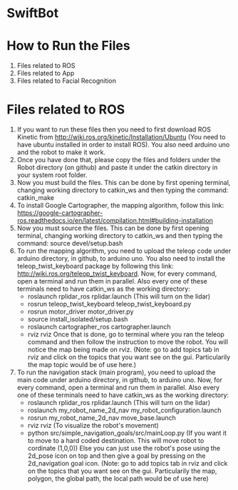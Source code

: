 # SwiftBot
 # How to Run the Files
 1) Files related to ROS
 2) Files related to App
 3) Files related to Facial Recognition
   # Files related to ROS
   1) If you want to run these files then you need to first download ROS Kinetic from http://wiki.ros.org/kinetic/Installation/Ubuntu (You need to have ubuntu installed in order to install ROS). You also need arduino uno and the robot to make it work.
   2) Once you have done that, please copy the files and folders under the Robot directory (on github) and paste it under the catkin directory in your system root folder.
   3) Now you must build the files. This can be done by first opening terminal, changing working directory to catkin_ws and then typing the command: catkin_make
   4) To install Google Cartographer, the mapping algorithm, follow this link: https://google-cartographer-ros.readthedocs.io/en/latest/compilation.html#building-installation
   5) Now you must source the files. This can be done by first opening terminal, changing working directory to catkin_ws and then typing the command: source devel/setup.bash
   6) To run the mapping algorithm, you need to upload the teleop code under arduino directory, in github, to arduino uno. You also need to install the teleop_twist_keyboard package by following this link: http://wiki.ros.org/teleop_twist_keyboard. Now, for every command, open a terminal and run them in parallel. Also every one of these terminals need to have catkin_ws as the working directory:
       - roslaunch rplidar_ros rplidar.launch               (This will turn on the lidar)
       - rosrun teleop_twist_keyboard teleop_twist_keyboard.py
       - rosrun motor_driver motor_driver.py
       - source install_isolated/setup.bash
       - roslaunch cartographer_ros cartographer.launch
       - rviz rviz
   Once that is done, go to terminal where you ran the teleop command and then follow the instruction to move the robot. You will notice the map being made on rviz. (Note: go to add topics tab in rviz and click on the topics that you want see on the gui. Particularily the map topic would be of use here.)
   7) To run the navigation stack (main program), you need to upload the main code under arduino directory, in github, to arduino uno. Now, for every command, open a terminal and run them in parallel. Also every one of these terminals need to have catkin_ws as the working directory:
       - roslaunch rplidar_ros rplidar.launch               (This will turn on the lidar)
       - roslaunch my_robot_name_2d_nav my_robot_configuration.launch 
       - rosrun my_robot_name_2d_nav move_base.launch
       - rviz rviz                                          (To visualize the robot's movement)
       - python src/simple_navigation_goals/src/mainLoop.py  (If you want it to move to a hard coded destination. This will move robot to cordinate (1,0,0))
       Else you can just use the robot's pose using the 2d_pose icon on top and then give a goal by pressing on the 2d_navigation goal icon.
   (Note: go to add topics tab in rviz and click on the topics that you want see on the gui. Particularily the map, polygon, the global path, the local path would be of use here)
       
    
